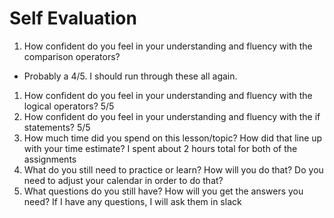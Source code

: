 # Self Evaluation

1. How confident do you feel in your understanding and fluency with the comparison operators?
- Probably a 4/5. I should run through these all again.
1. How confident do you feel in your understanding and fluency with the logical operators?
5/5
1. How confident do you feel in your understanding and fluency with the if statements?
5/5
1. How much time did you spend on this lesson/topic? How did that line up with your time estimate?
I spent about 2 hours total for both of the assignments
1. What do you still need to practice or learn? How will you do that? Do you need to adjust your calendar in order to do that?
1. What questions do you still have? How will you get the answers you need?
If I have any questions, I will ask them in slack